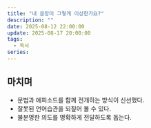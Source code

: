 ```yaml
---
title: "내 문장이 그렇게 이상한가요?"
description: ""
date: 2025-08-12 22:00:00
update: 2025-08-17 20:00:00
tags:
  - 독서
series: 
---
```


## 마치며

- 문법과 에피소드를 함께 전개하는 방식이 신선했다.
- 잘못된 언어습관을 되짚어 볼 수 있다.
- 불분명한 의도를 명확하게 전달하도록 돕는다.